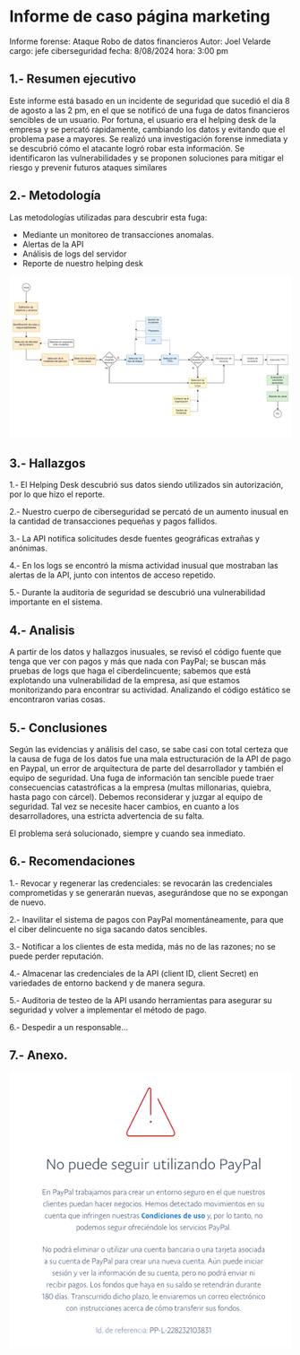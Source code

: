 # Informe de caso página marketing
Informe forense: Ataque Robo de datos financieros
Autor: Joel Velarde
cargo: jefe ciberseguridad
fecha: 8/08/2024
hora: 3:00 pm

## 1.- Resumen ejecutivo
Este informe está basado en un incidente de seguridad que sucedió el día 8 de agosto a las 2 pm, en el que se notificó de una fuga de datos financieros sencibles de un usuario. Por fortuna, el usuario era el helping desk de la empresa y se percató rápidamente, cambiando los datos y evitando que el problema pase a mayores. Se realizó una investigación forense inmediata y se descubrió cómo el atacante logró robar esta información. Se identificaron las vulnerabilidades y se proponen soluciones para mitigar el riesgo y prevenir futuros ataques similares

## 2.- Metodología
Las metodologías utilizadas para descubrir esta fuga:
   
- Mediante un monitoreo de transacciones anomalas.
   
- Alertas de la API
   
- Análisis de logs del servidor
   
- Reporte de nuestro helping desk

![metodologia de respuesta incidentes](./diagrama.png)

## 3.- Hallazgos
1.- El Helping Desk descubrió sus datos siendo utilizados sin autorización, por lo que hizo el reporte.

2.- Nuestro cuerpo de ciberseguridad se percató de un aumento inusual en la cantidad de transacciones pequeñas y pagos fallidos.

3.- La API notifica solicitudes desde fuentes geográficas extrañas y anónimas.

4.- En los logs se encontró la misma actividad inusual que mostraban las alertas de la API, junto con intentos de acceso repetido.

5.- Durante la auditoria de seguridad se descubrió una vulnerabilidad importante en el sistema.

## 4.- Analisis
A partir de los datos y hallazgos inusuales, se revisó el código fuente que tenga que ver con pagos y más que nada con PayPal; se buscan más pruebas de logs que haga el ciberdelincuente; sabemos que está explotando una vulnerabilidad de la empresa, así que estamos monitorizando para encontrar su actividad. Analizando el código estático se encontraron varias cosas.

## 5.- Conclusiones
Según las evidencias y análisis del caso, se sabe casi con total certeza que la causa de fuga de los datos fue una mala estructuración de la API de pago en Paypal, un error de arquitectura de parte del desarrollador y también el equipo de seguridad. Una fuga de información tan sencible puede traer consecuencias catastróficas a la empresa (multas millonarias, quiebra, hasta pago con cárcel). Debemos reconsiderar y juzgar al equipo de seguridad. Tal vez se necesite hacer cambios, en cuanto a los desarrolladores, una estricta advertencia de su falta.

El problema será solucionado, siempre y cuando sea inmediato.

## 6.- Recomendaciones
1.- Revocar y regenerar las credenciales: se revocarán las credenciales comprometidas y se generarán nuevas, asegurándose que no se expongan de nuevo.

2.- Inavilitar el sistema de pagos con PayPal momentáneamente, para que el ciber delincuente no siga sacando datos sencibles.

3.- Notificar a los clientes de esta medida, más no de las razones; no se puede perder reputación.

4.- Almacenar las credenciales de la API (client ID, client Secret) en variedades de entorno backend y de manera segura.

5.- Auditoria de testeo de la API usando herramientas para asegurar su seguridad y volver a implementar el método de pago.

6.- Despedir a un responsable…


## 7.- Anexo.
![Alerta seguridad de Paypal](./alertapaypal.png)
